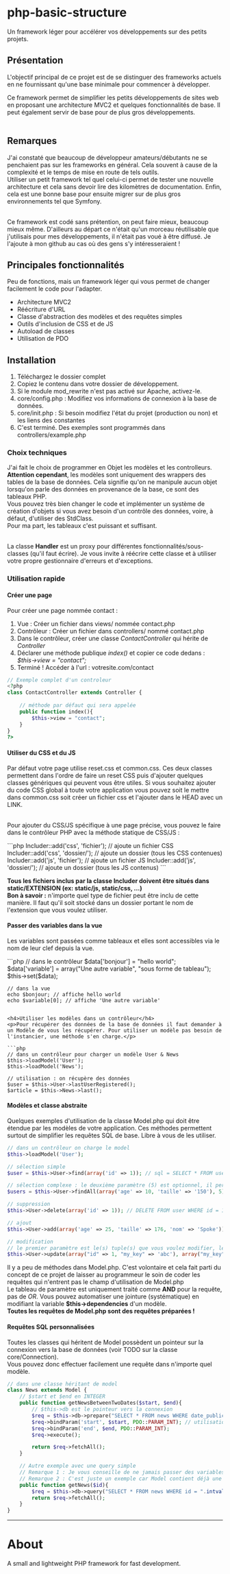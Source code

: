 <h1>php-basic-structure</h1>
<p>
	Un framework léger pour accélérer vos développements sur des petits projets.
</p>


<h2>Présentation</h2>
<p>
L'objectif principal de ce projet est de se distinguer des frameworks actuels en ne fournissant qu'une base minimale pour
commencer à développer.<br />

Ce framework permet de simplifier les petits développements de sites web en proposant une architecture MVC2 et quelques fonctionnalités de base.
Il peut également servir de base pour de plus gros développements.<br />
<br />
</p>

<h2>Remarques</h2>
<p>J'ai constaté que beaucoup de développeur amateurs/débutants ne se penchaient pas sur les frameworks en général. Cela souvent à cause de la complexité et le temps de mise en route de tels outils.<br />
Utiliser un petit framework tel quel celui-ci permet de tester une nouvelle architecture et cela sans devoir lire des kilomètres de documentation. Enfin, cela est une bonne base pour ensuite migrer sur de plus gros environnements tel que Symfony.<br /><br />

Ce framework est codé sans prétention, on peut faire mieux, beaucoup mieux même. D'ailleurs au départ ce n'était qu'un morceau réutilisable que j'utilisais pour mes développements, il 
n'était pas voué à être diffusé. Je l'ajoute à mon github au cas où des gens s'y intéresseraient !</p>

<h2>Principales fonctionnalités</h2>
<p>Peu de fonctions, mais un framework léger qui vous permet de changer facilement le code pour l'adapter.</p>
<ul>
	<li>Architecture MVC2</li>
	<li>Réécriture d'URL</li>
	<li>Classe d'abstraction des modèles et des requêtes simples</li>
	<li>Outils d'inclusion de CSS et de JS</li>
	<li>Autoload de classes</li>
	<li>Utilisation de PDO</li>
</ul>

<h2>Installation</h2>
<ol>
	<li>Téléchargez le dossier complet</li>
	<li>Copiez le contenu dans votre dossier de développement.</li>
	<li>Si le module mod_rewrite n'est pas activé sur Apache, activez-le.</li>
	<li>core/config.php : Modifiez vos informations de connexion à la base de données.</li>
	<li>core/init.php : Si besoin modifiez l'état du projet (production ou non) et les liens des constantes</li>
	<li>C'est terminé. Des exemples sont programmés dans controllers/example.php</li>
</ol>

<h3>Choix techniques</h3>
<p>
J'ai fait le choix de programmer en Objet les modèles et les controlleurs.<br /><strong>Attention cependant</strong>, les modèles sont uniquement des wrappers des tables de la base de données.
Cela signifie qu'on ne manipule aucun objet lorsqu'on parle des données en provenance de la base, ce sont des tableaux PHP.<br /> 
Vous pouvez très bien changer le code et implémenter un système de création d'objets si vous avez besoin d'un contrôle des données, voire, à défaut, d'utiliser des StdClass.<br />
Pour ma part, les tableaux c'est puissant et suffisant.<br /><br />
</p>
<p>La classe <strong>Handler</strong> est un proxy pour différentes fonctionnalités/sous-classes (qu'il faut écrire). 
Je vous invite à réécrire cette classe et à utiliser votre propre gestionnaire d'erreurs et d'exceptions.</p>

<h3>Utilisation rapide</h3>
<h4>Créer une page</h4>
<p>
	Pour créer une page nommée contact :
	<ol>
		<li>Vue : Créer un fichier dans views/ nommée contact.php</li>
		<li>Contrôleur : Créer un fichier dans controllers/ nommé contact.php</li>
		<li>Dans le contrôleur, créer une classe <i>ContactController</i> qui hérite de <i>Controller</i></li>
		<li>Déclarer une méthode publique <i>index()</i> et copier ce code dedans : <i>$this->view = "contact";</i></li>
		<li>Terminé ! Accéder à l'url : votresite.com/contact</li>
	</ol>
</p>

```php
// Exemple complet d'un controleur
<?php
class ContactController extends Controller {
	
	// méthode par défaut qui sera appelée
	public function index(){
		$this->view = "contact";
	}
}
?>
```

<h4>Utiliser du CSS et du JS</h4>
<p>Par défaut votre page utilise reset.css et common.css. Ces deux classes permettent dans l'ordre de faire un reset CSS puis d'ajouter quelques classes génériques qui peuvent vous être utiles.
Si vous souhaitez ajouter du code CSS global à toute votre application vous pouvez soit le mettre dans common.css soit créer un fichier css et l'ajouter dans le HEAD avec un LINK.<br/><br />

Pour ajouter du CSS/JS spécifique à une page précise, vous pouvez le faire dans le contrôleur PHP avec la méthode statique de CSS/JS :<br />
</p>
```php
	Includer::add('css', 'fichier'); // ajoute un fichier CSS
	Includer::add('css', 'dossier/'); // ajoute un dossier (tous les CSS contenues)
	Includer::add('js', 'fichier'); // ajoute un fichier JS
	Includer::add('js', 'dossier/'); // ajoute un dossier (tous les JS contenus)
```

<strong>Tous les fichiers inclus par la classe Includer doivent être situés dans static/EXTENSION (ex: static/js, static/css, ...)</strong><br />
<strong>Bon à savoir :</strong> n'importe quel type de fichier peut être inclu de cette manière. Il faut qu'il soit stocké dans un dossier portant le nom de l'extension que vous voulez utiliser.<br />
</p>

<h4>Passer des variables dans la vue</h4>
<p>Les variables sont passées comme tableaux et elles sont accessibles via le nom de leur clef depuis la vue.</p>
```php
	// dans le contrôleur
	$data['bonjour'] = "hello world";
	$data['variable'] = array("Une autre variable", "sous forme de tableau");
	$this->set($data);
	
	// dans la vue
	echo $bonjour; // affiche hello world
	echo $variable[0]; // affiche 'Une autre variable'
```

<h4>Utiliser les modèles dans un contrôleur</h4>
<p>Pour récupérer des données de la base de données il faut demander à un Modèle de vous les récupérer. Pour utiliser un modèle pas besoin de l'instancier, une méthode s'en charge.</p>

```php
// dans un contrôleur pour charger un modèle User & News
$this->loadModel('User');
$this->loadModel('News');

// utilisation : on récupère des données
$user = $this->User->lastUserRegistered();
$article = $this->News->last();
```

<h4>Modèles et classe abstraite</h4>
<p>Quelques exemples d'utilisation de la classe Model.php qui doit être étendue par les modèles de votre application. Ces méthodes permettent surtout de simplifier les requêtes SQL de base. Libre à vous de les utiliser.</p>

```php
// dans un contrôleur on charge le model
$this->loadModel('User');

// sélection simple
$user = $this->User->find(array('id' => 1)); // sql = SELECT * FROM user WHERE id = 1 LIMIT 1

// sélection complexe : le deuxième paramètre (5) est optionnel, il permet de limiter le nombre de tuples
$users = $this->User->findAll(array('age' => 10, 'taille' => '150'), 5); // SELECT * FROM user WHERE age = 10 AND taille = 150 LIMIT 5

// suppression
$this->User->delete(array('id' => 1)); // DELETE FROM user WHERE id = 1

// ajout
$this->User->add(array('age' => 25, 'taille' => 176, 'nom' => 'Spoke')); // INSERT INTO user (age, taille, nom) VALUES (25, 176, 'Spoke')

// modification
// le premier paramètre est le(s) tuple(s) que vous voulez modifier, le deuxième les valeurs à changer
$this->User->update(array("id" => 1, "my_key" => 'abc'), array("my_key" => 50, "kikoo" => "abcd"));
```

<p>
Il y a peu de méthodes dans Model.php. C'est volontaire et cela fait parti du concept de ce projet de laisser au programmeur le soin de coder les 
requêtes qui n'entrent pas le champ d'utilisation de Model.php <br />
Le tableau de paramètre est uniquement traité comme <b>AND</b> pour la requête, pas de <i>OR</i>.
Vous pouvez automatiser une jointure (systématique) en modifiant la variable <b>$this->dependencies</b> d'un modèle. <br />
<strong>Toutes les requêtes de Model.php sont des requêtes préparées ! </strong>
</p>

<h4>Requêtes SQL personnalisées</h4>
<p>
	Toutes les classes qui héritent de Model possèdent un pointeur sur la connexion vers la base de données (voir TODO sur la classe core/Connection).<br />
	Vous pouvez donc effectuer facilement une requête dans n'importe quel modèle.
</p>

```php
// dans une classe héritant de model
class News extends Model {
	// $start et $end en INTEGER
	public function getNewsBetweenTwoDates($start, $end){
		// $this->db est le pointeur vers la connexion
		$req = $this->db->prepare("SELECT * FROM news WHERE date_publication BETWEEN :start AND :end");
		$req->bindParam('start', $start, PDO::PARAM_INT); // utilisation standard de PDO
		$req->bindParam('end', $end, PDO::PARAM_INT);
		$req->execute();

		return $req->fetchAll();
	}

	// Autre exemple avec une query simple 
	// Remarque 1 : Je vous conseille de ne jamais passer des variables dans les query simple mais d'utiliser les requêtes préparées pour le faire.
	// Remarque 2 : C'est juste un exemple car Model contient déjà une méthode pour ce genre de requête => $this->find(array('id' => $id))
	public function getNews($id){
		$req = $this->db->query("SELECT * FROM news WHERE id = ".intval($id));
		return $req->fetchAll();
	}
}
```

<hr></hr>
<h1>About</h1>
A small and lightweight PHP framework for fast development.
